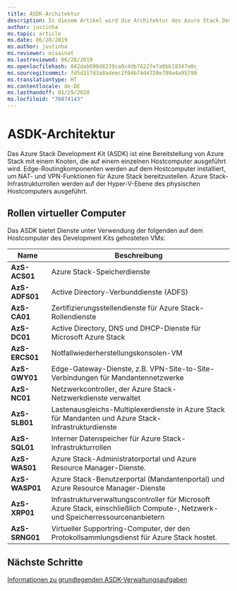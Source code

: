 ```yaml
---
title: ASDK-Architektur
description: In diesem Artikel wird die Architektur des Azure Stack Development Kits (ASDK) beschrieben.
author: justinha
ms.topic: article
ms.date: 06/28/2019
ms.author: justinha
ms.reviewer: misainat
ms.lastreviewed: 06/28/2019
ms.openlocfilehash: 842dab690d8239ca0c4db7622fe7a0bb18347a0c
ms.sourcegitcommit: fd5d217d3a8adeec2f04b74d4728e709a4a95790
ms.translationtype: HT
ms.contentlocale: de-DE
ms.lasthandoff: 01/29/2020
ms.locfileid: "76874143"
---
```

# <a name="asdk-architecture"></a>ASDK-Architektur
Das Azure Stack Development Kit (ASDK) ist eine Bereitstellung von Azure Stack mit einem Knoten, die auf einem einzelnen Hostcomputer ausgeführt wird. Edge-Routingkomponenten werden auf dem Hostcomputer installiert, um NAT- und VPN-Funktionen für Azure Stack bereitzustellen. Azure Stack-Infrastrukturrollen werden auf der Hyper-V-Ebene des physischen Hostcomputers ausgeführt.


## <a name="virtual-machine-roles"></a>Rollen virtueller Computer
Das ASDK bietet Dienste unter Verwendung der folgenden auf dem Hostcomputer des Development Kits gehosteten VMs:

| Name | Beschreibung |
| ----- | ----- |
| **AzS-ACS01** | Azure Stack-Speicherdienste|
| **AzS-ADFS01** | Active Directory-Verbunddienste (ADFS)  |
| **AzS-CA01** | Zertifizierungsstellendienste für Azure Stack-Rollendienste|
| **AzS-DC01** | Active Directory, DNS und DHCP-Dienste für Microsoft Azure Stack|
| **AzS-ERCS01** | Notfallwiederherstellungskonsolen-VM |
| **AzS-GWY01** | Edge-Gateway-Dienste, z.B. VPN-Site-to-Site-Verbindungen für Mandantennetzwerke|
| **AzS-NC01** | Netzwerkcontroller, der Azure Stack-Netzwerkdienste verwaltet  |
| **AzS-SLB01** | Lastenausgleichs-Multiplexerdienste in Azure Stack für Mandanten und Azure Stack-Infrastrukturdienste  |
| **AzS-SQL01** | Interner Datenspeicher für Azure Stack-Infrastrukturrollen  |
| **AzS-WAS01** | Azure Stack-Administratorportal und Azure Resource Manager-Dienste.|
| **AzS-WASP01**| Azure Stack-Benutzerportal (Mandantenportal) und Azure Resource Manager-Dienste|
| **AzS-XRP01** | Infrastrukturverwaltungscontroller für Microsoft Azure Stack, einschließlich Compute-, Netzwerk- und Speicherressourcenanbietern|
| **AzS-SRNG01** | Virtueller Supportring-Computer, der den Protokollsammlungsdienst für Azure Stack hostet. |

## <a name="next-steps"></a>Nächste Schritte
[Informationen zu grundlegenden ASDK-Verwaltungsaufgaben](asdk-admin-basics.md)
